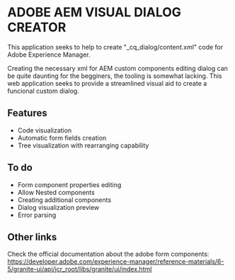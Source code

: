 # ADOBE AEM VISUAL DIALOG CREATOR

This application seeks to help to create "_cq_dialog/content.xml" code for Adobe Experience Manager.

Creating the necessary xml for AEM custom components editing dialog can be quite daunting for the begginers, the tooling is somewhat lacking. This web application seeks to provide a streamlined visual aid to create a funcional custom dialog.

## Features

- Code visualization
- Automatic form fields creation
- Tree visualization with rearranging capability

## To do

- Form component properties editing
- Allow Nested components
- Creating additional components
- Dialog visualization preview
- Error parsing

## Other links

Check the official documentation about the adobe form components: 
https://developer.adobe.com/experience-manager/reference-materials/6-5/granite-ui/api/jcr_root/libs/granite/ui/index.html